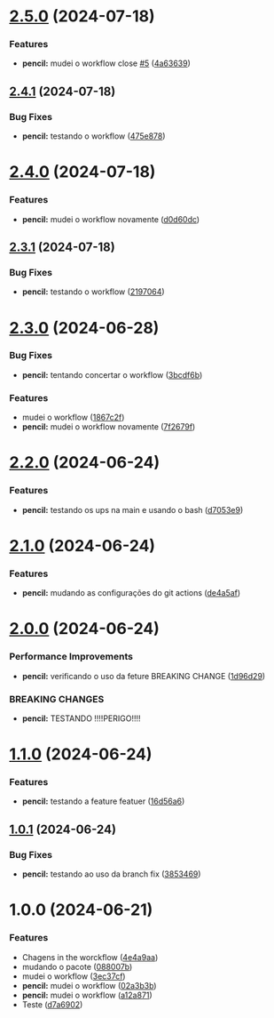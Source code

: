 # [2.5.0](https://github.com/GustavoNobuntu/automatiza-o-de-vers-o/compare/v2.4.1...v2.5.0) (2024-07-18)


### Features

* **pencil:** mudei o workflow close [#5](https://github.com/GustavoNobuntu/automatiza-o-de-vers-o/issues/5) ([4a63639](https://github.com/GustavoNobuntu/automatiza-o-de-vers-o/commit/4a63639f18621b88f1633c0f5e8c2179d9b66922))

## [2.4.1](https://github.com/GustavoNobuntu/automatiza-o-de-vers-o/compare/v2.4.0...v2.4.1) (2024-07-18)


### Bug Fixes

* **pencil:** testando o workflow ([475e878](https://github.com/GustavoNobuntu/automatiza-o-de-vers-o/commit/475e8783abebf2dba2159339897a421fc35f854d))

# [2.4.0](https://github.com/GustavoNobuntu/automatiza-o-de-vers-o/compare/v2.3.1...v2.4.0) (2024-07-18)


### Features

* **pencil:** mudei o workflow novamente ([d0d60dc](https://github.com/GustavoNobuntu/automatiza-o-de-vers-o/commit/d0d60dc5c219af295e83c82bfac463fad684727a))

## [2.3.1](https://github.com/GustavoNobuntu/automatiza-o-de-vers-o/compare/v2.3.0...v2.3.1) (2024-07-18)


### Bug Fixes

* **pencil:** testando o workflow ([2197064](https://github.com/GustavoNobuntu/automatiza-o-de-vers-o/commit/2197064a736535942d78c0679659aca26f03a63d))

# [2.3.0](https://github.com/GustavoNobuntu/automatiza-o-de-vers-o/compare/v2.2.0...v2.3.0) (2024-06-28)


### Bug Fixes

* **pencil:** tentando concertar o workflow ([3bcdf6b](https://github.com/GustavoNobuntu/automatiza-o-de-vers-o/commit/3bcdf6b6a34ec44ab58728893dc900d571fec676))


### Features

* mudei o workflow ([1867c2f](https://github.com/GustavoNobuntu/automatiza-o-de-vers-o/commit/1867c2f336a5a0ce55105068affba3b55d719c93))
* **pencil:** mudei o workflow novamente ([7f2679f](https://github.com/GustavoNobuntu/automatiza-o-de-vers-o/commit/7f2679f0c96052b4551081b1fc3c471bee62ee3e))

# [2.2.0](https://github.com/GustavoNobuntu/automatiza-o-de-vers-o/compare/v2.1.0...v2.2.0) (2024-06-24)


### Features

* **pencil:** testando os ups na main e usando o bash ([d7053e9](https://github.com/GustavoNobuntu/automatiza-o-de-vers-o/commit/d7053e995ccb068510bca3e975b6914a43928004))

# [2.1.0](https://github.com/GustavoNobuntu/automatiza-o-de-vers-o/compare/v2.0.0...v2.1.0) (2024-06-24)


### Features

* **pencil:** mudando as configurações do git actions ([de4a5af](https://github.com/GustavoNobuntu/automatiza-o-de-vers-o/commit/de4a5af4d0d38c04d83cc23a87b561f7c4971689))

# [2.0.0](https://github.com/GustavoNobuntu/automatiza-o-de-vers-o/compare/v1.1.0...v2.0.0) (2024-06-24)


### Performance Improvements

* **pencil:** verificando o uso da feture BREAKING CHANGE ([1d96d29](https://github.com/GustavoNobuntu/automatiza-o-de-vers-o/commit/1d96d29ab72f5d9297e921c63e6131b021345c36))


### BREAKING CHANGES

* **pencil:** TESTANDO !!!!PERIGO!!!!

# [1.1.0](https://github.com/GustavoNobuntu/automatiza-o-de-vers-o/compare/v1.0.1...v1.1.0) (2024-06-24)


### Features

* **pencil:** testando a feature featuer ([16d56a6](https://github.com/GustavoNobuntu/automatiza-o-de-vers-o/commit/16d56a63262d9e9ec8b13637f4ccb182f0014135))

## [1.0.1](https://github.com/GustavoNobuntu/automatiza-o-de-vers-o/compare/v1.0.0...v1.0.1) (2024-06-24)


### Bug Fixes

* **pencil:** testando ao uso da branch fix ([3853469](https://github.com/GustavoNobuntu/automatiza-o-de-vers-o/commit/3853469595816f1678f1d3e624ef11213067805b))

# 1.0.0 (2024-06-21)


### Features

* Chagens in the worckflow ([4e4a9aa](https://github.com/GustavoNobuntu/automatiza-o-de-vers-o/commit/4e4a9aa6e363bc5dfd837f202c0020da562a0f58))
* mudando o pacote ([088007b](https://github.com/GustavoNobuntu/automatiza-o-de-vers-o/commit/088007b75e1ba92a22574e6e90dccc66a75108bc))
* mudei o workflow ([3ec37cf](https://github.com/GustavoNobuntu/automatiza-o-de-vers-o/commit/3ec37cff669cdb823b0dd064c145870528b54b8f))
* **pencil:** mudei o workflow ([02a3b3b](https://github.com/GustavoNobuntu/automatiza-o-de-vers-o/commit/02a3b3b0e6b4b03d1d8acfbfcca299076b30386d))
* **pencil:** mudei o workflow ([a12a871](https://github.com/GustavoNobuntu/automatiza-o-de-vers-o/commit/a12a871643a2ab1c491e9f67e161ae903baeb893))
* Teste ([d7a6902](https://github.com/GustavoNobuntu/automatiza-o-de-vers-o/commit/d7a690285ccc28ae1b77b822dd3e1b9ae45314ed))
